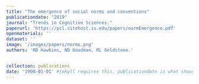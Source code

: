 ```yaml
---
title: "The emergence of social norms and conventions"
publicationdate: "2019"
journal: "Trends in Cognitive Sciences."
paperurl: 'https://pcl.sitehost.iu.edu/papers/normEmergence.pdf'
openmaterials: '' 
dataset: ''
image: '/images/papers/norms.png'
authors: 'RD Hawkins, ND Goodman, RL Goldstone.'


collection: publications
date: '1900-01-01' #jekyll requires this. publicationdate is what shows up
---
```

